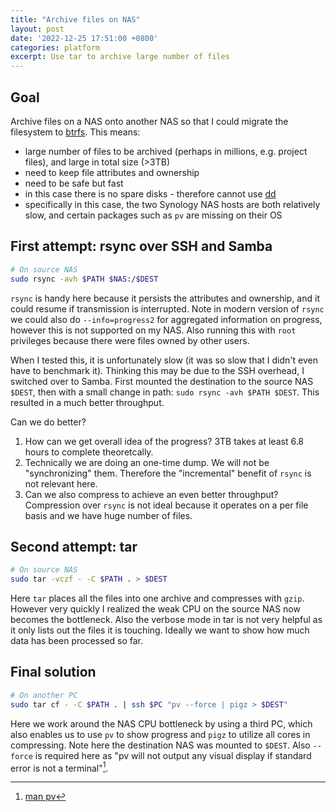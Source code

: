 ```yaml
---
title: "Archive files on NAS"
layout: post
date: '2022-12-25 17:51:00 +0800'
categories: platform
excerpt: Use tar to archive large number of files
---
```


## Goal

Archive files on a NAS onto another NAS so that I could migrate the filesystem to [btrfs](https://www.synology.com/en-my/dsm/Btrfs). This means:

- large number of files to be archived (perhaps in millions, e.g. project files), and large in total size (>3TB)
- need to keep file attributes and ownership
- need to be safe but fast
- in this case there is no spare disks - therefore cannot use [dd](https://linuxhint.com/clone-disk-using-dd-linux/)
- specifically in this case, the two Synology NAS hosts are both relatively slow, and certain packages such as `pv` are missing on their OS

## First attempt: rsync over SSH and Samba

```bash
# On source NAS
sudo rsync -avh $PATH $NAS:/$DEST
```

`rsync` is handy here because it persists the attributes and ownership, and it could resume if transmission is interrupted. Note in modern version of `rsync` we could also do `--info=progress2` for aggregated information on progress, however this is not supported on my NAS. Also running this with `root` privileges because there were files owned by other users.

When I tested this, it is unfortunately slow (it was so slow that I didn't even have to benchmark it). Thinking this may be due to the SSH overhead, I switched over to Samba. First mounted the destination to the source NAS `$DEST`, then with a small change in path: `sudo rsync -avh $PATH $DEST`. This resulted in a much better throughput.

Can we do better?

1. How can we get overall idea of the progress? 3TB takes at least 6.8 hours to complete theoretcally.
2. Technically we are doing an one-time dump. We will not be "synchronizing" them. Therefore the "incremental" benefit of `rsync` is not relevant here.
3. Can we also compress to achieve an even better throughput? Compression over `rsync` is not ideal because it operates on a per file basis and we have huge number of files.

## Second attempt: tar

```bash
# On source NAS
sudo tar -vczf - -C $PATH . > $DEST
```

Here `tar` places all the files into one archive and compresses with `gzip`. However very quickly I realized the weak CPU on the source NAS now becomes the bottleneck. Also the verbose mode in tar is not very helpful as it only lists out the files it is touching. Ideally we want to show how much data has been processed so far.

## Final solution

```bash
# On another PC
sudo tar cf - -C $PATH . | ssh $PC "pv --force | pigz > $DEST"
```

Here we work around the NAS CPU bottleneck by using a third PC, which also enables us to use `pv` to show progress and `pigz` to utilize all cores in compressing. Note here the destination NAS was mounted to `$DEST`. Also `--force` is required here as "pv will not output any visual display if standard error is not a terminal"[^1].

[^1]: [man pv](https://man7.org/linux/man-pages/man1/pv.1.html)

